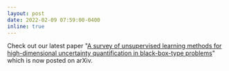 ```yaml
---
layout: post
date: 2022-02-09 07:59:00-0400
inline: true
---
```


Check out our latest paper "[A survey of unsupervised learning methods for high-dimensional uncertainty quantification in black-box-type problems](https://arxiv.org/abs/2202.04648)" which is now posted on arXiv.
